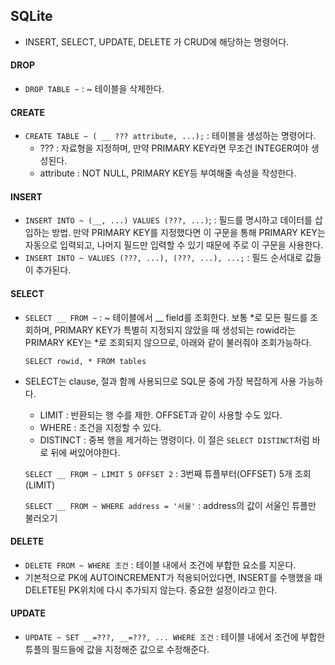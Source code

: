 ## SQLite

- INSERT, SELECT, UPDATE, DELETE 가 CRUD에 해당하는 명령어다.



#### DROP

- `DROP TABLE ~` : ~ 테이블을 삭제한다.



#### CREATE

- `CREATE TABLE ~ ( __ ??? attribute, ...);` : 테이블을 생성하는 명령어다.
  - ??? : 자료형을 지정하며, 만약 PRIMARY KEY라면 무조건 INTEGER여야 생성된다.
  - attribute : NOT NULL, PRIMARY KEY등 부여해줄 속성을 작성한다.



#### INSERT

- `INSERT INTO ~ (__, ...) VALUES (???, ...)`; : 필드를 명시하고 데이터를 삽입하는 방법. 만약 PRIMARY KEY를 지정했다면 이 구문을 통해 PRIMARY KEY는 자동으로 입력되고, 나머지 필드만 입력할 수 있기 때문에 주로 이 구문을 사용한다.
- `INSERT INTO ~ VALUES (???, ...), (???, ...), ...;` : 필드 순서대로 값들이 추가된다.



#### SELECT

- `SELECT __ FROM ~` : ~ 테이블에서 __ field를 조회한다. 보통 *로 모든 필드를 조회하며, PRIMARY KEY가 특별히 지정되지 않았을 때 생성되는 rowid라는 PRIMARY KEY는 *로 조회되지 않으므로, 아래와 같이 불러줘야 조회가능하다.

  `SELECT rowid, * FROM tables`

- SELECT는 clause, 절과 함께 사용되므로 SQL문 중에 가장 복잡하게 사용 가능하다.

  - LIMIT : 반환되는 행 수를 제한. OFFSET과 같이 사용할 수도 있다.
  - WHERE : 조건을 지정할 수 있다.
  - DISTINCT : 중복 행을 제거하는 명령이다. 이 절은 `SELECT DISTINCT`처럼 바로 뒤에 써있어야한다.

  `SELECT __ FROM ~ LIMIT 5 OFFSET 2` : 3번째 튜플부터(OFFSET) 5개 조회(LIMIT)

  `SELECT __ FROM ~ WHERE address = '서울'` : address의 값이 서울인 튜플만 불러오기



#### DELETE

- `DELETE FROM ~ WHERE 조건` : 테이블 내에서 조건에 부합한 요소를 지운다.
- 기본적으로 PK에 AUTOINCREMENT가 적용되어있다면, INSERT를 수행했을 때 DELETE된 PK위치에 다시 추가되지 않는다. 중요한 설정이라고 한다. 



#### UPDATE

- `UPDATE ~ SET __=???, __=???, ... WHERE 조건` : 테이블 내에서 조건에 부합한 튜플의 필드들에 값을 지정해준 값으로 수정해준다.

